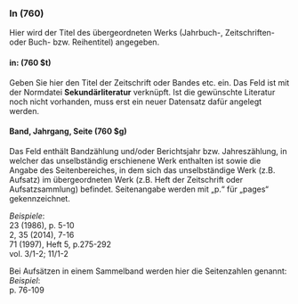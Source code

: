 ### In (760)
Hier wird der Titel des übergeordneten Werks (Jahrbuch-, Zeitschriften- oder Buch- bzw. Reihentitel) angegeben. 

#### in: (760 $t)
Geben Sie hier den Titel der Zeitschrift oder Bandes etc. ein. Das Feld ist mit der Normdatei **Sekundärliteratur** verknüpft. Ist die gewünschte Literatur noch nicht vorhanden, muss erst ein neuer Datensatz dafür angelegt werden. 
#### Band, Jahrgang, Seite (760 $g)  

Das Feld enthält Bandzählung und/oder Berichtsjahr bzw. Jahreszählung, in welcher das unselbständig erschienene Werk enthalten ist sowie die Angabe des Seitenbereiches, in dem sich das unselbständige Werk (z.B. Aufsatz) im übergeordneten Werk (z.B. Heft der Zeitschrift oder Aufsatzsammlung) befindet. Seitenangabe werden mit „p.“ für „pages“ gekennzeichnet.  
  
_Beispiele_:  
23 (1986), p. 5-10   
2, 35 (2014), 7-16  
71 (1997), Heft 5, p.275-292  
vol. 3/1-2; 11/1-2  
  
Bei Aufsätzen in einem Sammelband werden hier die Seitenzahlen genannt:  
_Beispiel_:  
p. 76-109